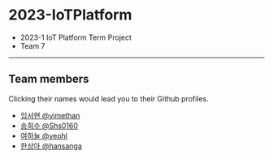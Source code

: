 # 2023-IoTPlatform

+ 2023-1 IoT Platform Term Project
+ Team 7

---

## Team members

Clicking their names would lead you to their Github profiles.

+ [임서현 @yimethan](github.com/yimethan)
+ [송희수 @Shs0160](github.com/Shs0160)
+ [여하늘 @yeohl](github.com/yeohl)
+ [한상아 @hansanga](github.com/hansanga)

